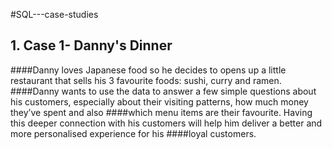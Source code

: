 #SQL---case-studies

## 1. Case 1- Danny's Dinner
####Danny loves Japanese food so he decides to opens up a little restaurant that sells his 3 favourite foods: sushi, curry and ramen.
####Danny wants to use the data to answer a few simple questions about his customers, especially about their visiting patterns, how much money they’ve spent and also ####which menu items are their favourite. Having this deeper connection with his customers will help him deliver a better and more personalised experience for his ####loyal customers.


